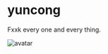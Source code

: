 # yuncong

Fxxk every one and every thing.

![avatar](https://files.yande.re/sample/96e645e66ea2582cf6b71bdc9f04d6ce/yande.re%20478019%20sample%20munseonghwa%20sweater%20thighhighs.jpg)
